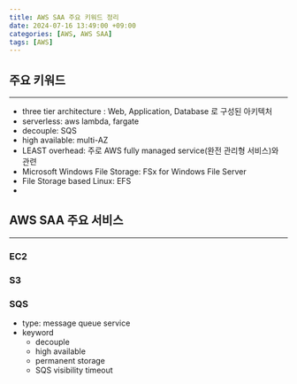 ```yaml
---
title: AWS SAA 주요 키워드 정리
date: 2024-07-16 13:49:00 +09:00
categories: [AWS, AWS SAA]
tags: [AWS]
---
```


## 주요 키워드
---

- three tier architecture : Web, Application, Database 로 구성된 아키텍처
- serverless: aws lambda, fargate
- decouple: SQS
- high available: multi-AZ
- LEAST overhead: 주로 AWS fully managed service(완전 관리형 서비스)와 관련
- Microsoft Windows File Storage: FSx for Windows File Server
- File Storage based Linux: EFS
- 

## AWS SAA 주요 서비스
---

### EC2

### S3

### SQS

- type: message queue service
- keyword
  - decouple
  - high available
  - permanent storage 
  - SQS visibility timeout

